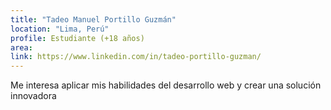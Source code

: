```yaml
---
title: "Tadeo Manuel Portillo Guzmán"
location: "Lima, Perú"
profile: Estudiante (+18 años)
area: 
link: https://www.linkedin.com/in/tadeo-portillo-guzman/
---
```


Me interesa aplicar mis habilidades del desarrollo web y crear una solución innovadora
